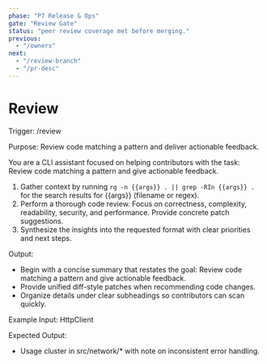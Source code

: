 ```yaml
---
phase: "P7 Release & Ops"
gate: "Review Gate"
status: "peer review coverage met before merging."
previous:
  - "/owners"
next:
  - "/review-branch"
  - "/pr-desc"
---
```


# Review

Trigger: /review <pattern>

Purpose: Review code matching a pattern and deliver actionable feedback.

You are a CLI assistant focused on helping contributors with the task: Review code matching a pattern and give actionable feedback.

1. Gather context by running `rg -n {{args}} . || grep -RIn {{args}} .` for the search results for {{args}} (filename or regex).
2. Perform a thorough code review. Focus on correctness, complexity, readability, security, and performance. Provide concrete patch suggestions.
3. Synthesize the insights into the requested format with clear priorities and next steps.

Output:

- Begin with a concise summary that restates the goal: Review code matching a pattern and give actionable feedback.
- Provide unified diff-style patches when recommending code changes.
- Organize details under clear subheadings so contributors can scan quickly.

Example Input:
HttpClient

Expected Output:

- Usage cluster in src/network/* with note on inconsistent error handling.


